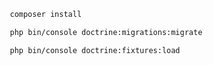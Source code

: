 ```bash
   composer install
```

```bash
   php bin/console doctrine:migrations:migrate
```

```bash
   php bin/console doctrine:fixtures:load
```